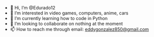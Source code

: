 - 👋 Hi, I’m @Edurado12
- 👀 I’m interested in video games, computers, anime, cars
- 🌱 I’m currently learning how to code in Python
- 💞️ I’m looking to collaborate on nothing at the moment
- 📫 How to reach me through email: eddygonzalez850@gmail.com

<!---
Edurado12/Edurado12 is a ✨ special ✨ repository because its `README.md` (this file) appears on your GitHub profile.
You can click the Preview link to take a look at your changes.
--->
